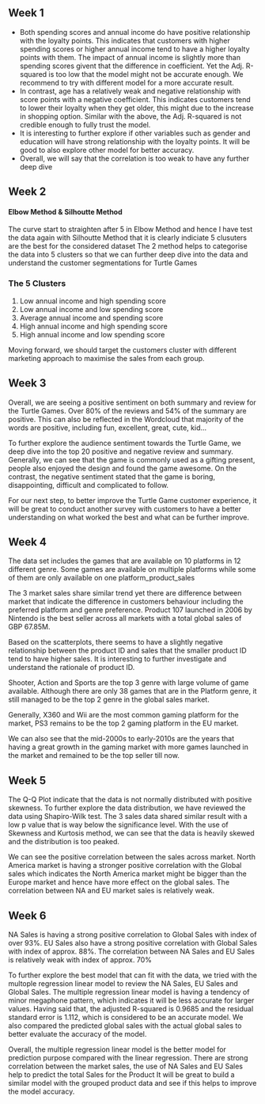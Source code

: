 ## Week 1

- Both spending scores and annual income do have positive relationship with the loyalty points. This indicates that customers with higher spending scores or higher annual income tend to have a higher loyalty points with them. The impact of annual income is slightly more than spending scores givent that the difference in coefficient. Yet the Adj. R-squared is too low that the model might not be accurate enough. We recommend to try with different model for a more accurate result.
- In contrast, age has a relatively weak and negative relationship with score points with a negative coefficient. This indicates customers tend to lower their loyalty when they get older, this might due to the increase in shopping option. Similar with the above, the Adj. R-squared is not credible enough to fully trust the model.
- It is interesting to further explore if other variables such as gender and education will have strong relationship with the loyalty points. It will be good to also explore other model for better accuracy.
- Overall, we will say that the correlation is too weak to have any further deep dive



## Week 2

#### Elbow Method & Silhoutte Method
The curve start to straighten after 5 in Elbow Method and hence I have test the data again with Silhoutte Method that it is clearly indiciate 5 clusuters are the best for the considered dataset
The 2 method helps to categorise the data into 5 clusters so that we can further deep dive into the data and understand the customer segmentations for Turtle Games

### The 5 Clusters
1. Low annual income and high spending score
2. Low annual income and low spending score
3. Average annual income and spending score
4. High annual income and high spending score
5. High annual income and low spending score

Moving forward, we should target the customers cluster with different marketing approach to maximise the sales from each group.



## Week 3

Overall, we are seeing a positive sentiment on both summary and review for the Turtle Games. Over 80% of the reviews and 54% of the summary are positive. This can also be reflected in the Wordcloud that majority of the words are positive, including fun, excellent, great, cute, kid...

To further explore the audience sentiment towards the Turtle Game, we deep dive into the top 20 positive and negative review and summary. Generally, we can see that the game is commonly used as a gifting present, people also enjoyed the design and found the game awesome. On the contrast, the negative sentiment stated that the game is boring, disappointing, difficult and complicated to follow.

For our next step, to better improve the Turtle Game customer experience, it will be great to conduct another survey with customers to have a better understanding on what worked the best and what can be further improve.



## Week 4

The data set includes the games that are available on 10 platforms in 12 different genre. Some games are available on multiple platforms while some of them are only available on one platform_product_sales

The 3 market sales share similar trend yet there are difference between market that indicate the difference in customers behaviour including the preferred platform and genre preference. Product 107 launched in 2006 by Nintendo is the best seller across all markets with a total global sales of GBP 67.85M.

Based on the scatterplots, there seems to have a slightly negative relationship between the product ID and sales that the smaller product ID tend to have higher sales. It is interesting to further investigate and understand the rationale of product ID. 

Shooter, Action and Sports are the top 3 genre with large volume of game available. Although there are only 38 games that are in the Platform genre, it still managed to be the top 2 genre in the global sales market.

Generally, X360 and Wii are the most common gaming platform for the market, PS3 remains to be the top 2 gaming platform in the EU market.

We can also see that the mid-2000s to early-2010s are the years that having a great growth in the gaming market with more games launched in the market and remained to be the top seller till now.



## Week 5

The Q-Q Plot indicate that the data is not normally distributed with positive skewness. 
To further explore the data distribution, we have reviewed the data using Shapiro-Wilk test. The 3 sales data shared similar result with a low p value that is way below the significance level. 
With the use of Skewness and Kurtosis method, we can see that the data is heavily skewed and the distribution is too peaked. 

We can see the positive correlation between the sales across market. 
North America market is having a stronger positive correlation with the Global sales which indicates the North America market might be bigger than the Europe market and hence have more effect on the global sales.
The correlation between NA and EU market sales is relatively weak.



## Week 6

NA Sales is having a strong positive correlation to Global Sales with index of over 93%. EU Sales also have a strong positive correlation with Global Sales with index of approx. 88%. The correlation between NA Sales and EU Sales is relatively weak with index of approx. 70%

To further explore the best model that can fit with the data, we tried with the multople regression linear model to review the NA Sales, EU Sales and Global Sales. The multiple regression linear model is having a tendency of minor megaphone pattern, which indicates it will be less accurate for larger values.
Having said that, the adjusted R-squared is 0.9685 and the residual standard error is 1.112, which is considered to be an accurate model. 
We also compared the predicted global sales with the actual global sales to better evaluate the accuracy of the model.

Overall, the multiple regression linear model is the better model for prediction purpose compared with the linear regression. There are strong correlation between the market sales, the use of NA Sales and EU Sales help to predict the total Sales for the Product
It will be great to build a similar model with the grouped product data and see if this helps to improve the model accuracy. 


